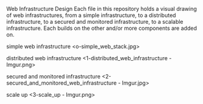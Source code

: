Web Infrastructure Design
Each file in this repository holds a visual drawing of web infrastructures, from a simple infrastructure, to a distributed infrastructure, to a secured and monitored infrastructure, to a scalable infrastructure. Each builds on the other and/or more components are added on.

simple web infrastructure
<o-simple_web_stack.jpg>

distributed web infrastructure
<1-distributed_web_infrastructure - Imgur.png>

secured and monitored infrastructure
<2-secured_and_monitored_web_infrastructure - Imgur.jpg>

scale up
<3-scale_up - Imgur.png>
